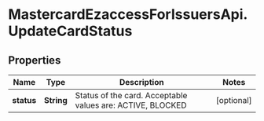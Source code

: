 # MastercardEzaccessForIssuersApi.UpdateCardStatus

## Properties

Name | Type | Description | Notes
------------ | ------------- | ------------- | -------------
**status** | **String** | Status of the card. Acceptable values are: ACTIVE, BLOCKED | [optional] 


